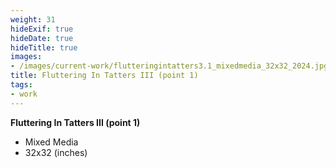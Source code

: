 ```yaml
---
weight: 31
hideExif: true
hideDate: true
hideTitle: true
images:
- /images/current-work/flutteringintatters3.1_mixedmedia_32x32_2024.jpg
title: Fluttering In Tatters III (point 1)
tags:
- work
---
```

**Fluttering In Tatters III (point 1)**
- Mixed Media
- 32x32 (inches)
